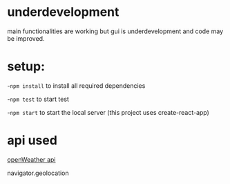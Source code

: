 # underdevelopment

main functionalities are working but gui is underdevelopment and code may be improved.

# setup: 
-`npm install` to install all required dependencies

-`npm test` to start test

-`npm start` to start the local server (this project uses create-react-app)

# api used

[openWeather api](https://openweathermap.org/api)

navigator.geolocation

